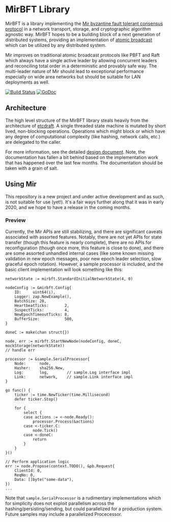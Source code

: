 # MirBFT Library

MirBFT is a library implementing the [Mir byzantine fault tolerant consensus protocol](https://arxiv.org/abs/1906.05552) in a network transport, storage, and cryptographic algorithm agnostic way.  MirBFT hopes to be a building block of a next generation of distributed systems, providing an implementation of [atomic broadcast](https://en.wikipedia.org/wiki/Atomic_broadcast) which can be utilized by any distributed system.

Mir improves on traditional atomic broadcast protocols like PBFT and Raft which always have a single active leader by allowing concurrent leaders and reconciling total order in a deterministic and provably safe way.  The multi-leader nature of Mir should lead to exceptional performance especially on wide area networks but should be suitable for LAN deployments as well.

[![Build Status](https://travis-ci.org/IBM/mirbft.svg?branch=master)](https://travis-ci.org/IBM/mirbft)
[![GoDoc](https://godoc.org/github.com/IBM/mirbft?status.svg)](https://godoc.org/github.com/IBM/mirbft)

## Architecture

The high level structure of the MirBFT library steals heavily from the architecture of [etcdraft](https://github.com/etcd-io/etcd/tree/master/raft). A single threaded state machine is mutated by short lived, non-blocking operations.  Operations which might block or which have any degree of computational complexity (like hashing, network calls, etc.) are delegated to the caller.

For more information, see the detailed [design document](/docs/Design.md).  Note, the documentation has fallen a bit behind based on the implementation work that has happened over the last few months.  The documentation should be taken with a grain of salt.

## Using Mir
 
This repository is a new project and under active development and as such, is not suitable for use (yet!). It's a fair ways further along that it was in early 2020, and we hope to have a release in the coming months.

### Preview

Currently, the Mir APIs are still stabilizing, and there are significant caveats associated with assorted features.  Notably, there are not yet APIs for state transfer (though this feature is nearly complete), there are no APIs for reconfiguration (though once more, this feature is close to done), and there are some assorted unhandled internal cases (like some known missing validation in new epoch messages, poor new epoch leader selection, slow graceful epoch rotation).  However, a sample processor is included, and the basic client implementation will look something like this:

```
networkState := mirbft.StandardInitialNetworkState(4, 0)

nodeConfig := &mirbft.Config{
	ID:     uint64(i),
	Logger: zap.NewExample(),
	BatchSize: 20,
	HeartbeatTicks:       2,
	SuspectTicks:         4,
	NewEpochTimeoutTicks: 8,
	BufferSize:           500,
}

doneC := make(chan struct{})

node, err := mirbft.StartNewNode(nodeConfig, doneC, mockStorage(networkState))
// handle err

processor := &sample.SerialProcessor{
	Node:      node,
	Hasher:    sha256.New,
	Log:       log,        // sample.Log interface impl
	Link:      network,    // sample.Link interface impl
}

go func() {
	ticker := time.NewTicker(time.Millisecond)
	defer ticker.Stop()

	for {
		select {
		case actions := <-node.Ready():
			processor.Process(&actions)
		case <-ticker.C:
			node.Tick()
		case <-doneC:
			return
		}
	}
}()

// Perform application logic
err := node.Propose(context.TODO(), &pb.Request{
	ClientId: 0,
	ReqNo: 0,
	Data: []byte("some-data"),
})
...
```

Note that `sample.SerialProcessor` is a rudimentary implementations which for simplicity does not exploit parallelism across the hashing/persisting/sending, but could parallelized for a production system.  Future samples may include a parallelized Procecessor.
